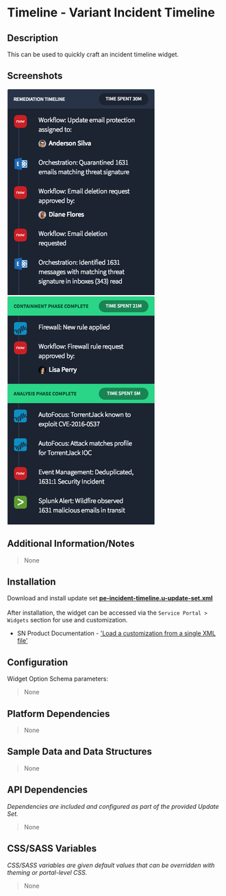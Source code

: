 # Timeline - Variant Incident Timeline

## Description

This can be used to quickly craft an incident timeline widget.

## Screenshots
![](../../images/pe-incident-timeline-1.png)
![](../../images/pe-incident-timeline-2.png)

## Additional Information/Notes
> None

## Installation
Download and install update set **[pe-incident-timeline.u-update-set.xml](https://github.com/platform-experience/serviceportal-widget-library/blob/master/timeline/pe-incident-timeline/pe-incident-timeline.u-update-set.xml)** <br/><br/>
After installation, the widget can be accessed via the `Service Portal > Widgets` section for use and customization.<br/>
* SN Product Documentation - ['Load a customization from a single XML file'](https://docs.servicenow.com/bundle/kingston-application-development/page/build/system-update-sets/task/t_SaveAnUpdateSetAsAnXMLFile.html)

## Configuration
Widget Option Schema parameters:
> None

## Platform Dependencies
> None

## Sample Data and Data Structures
> None

## API Dependencies
<i>Dependencies are included and configured as part of the provided Update Set.</i>
> None

## CSS/SASS Variables
_CSS/SASS variables are given default values that can be overridden with theming or portal-level CSS._
> None